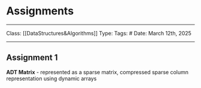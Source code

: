 # Assignments
___
Class: [[DataStructures&Algorithms]]
Type: 
Tags: # 
Date: March 12th, 2025
___

## Assignment 1
**ADT Matrix** - represented as a sparse matrix, compressed sparse column representation using dynamic arrays